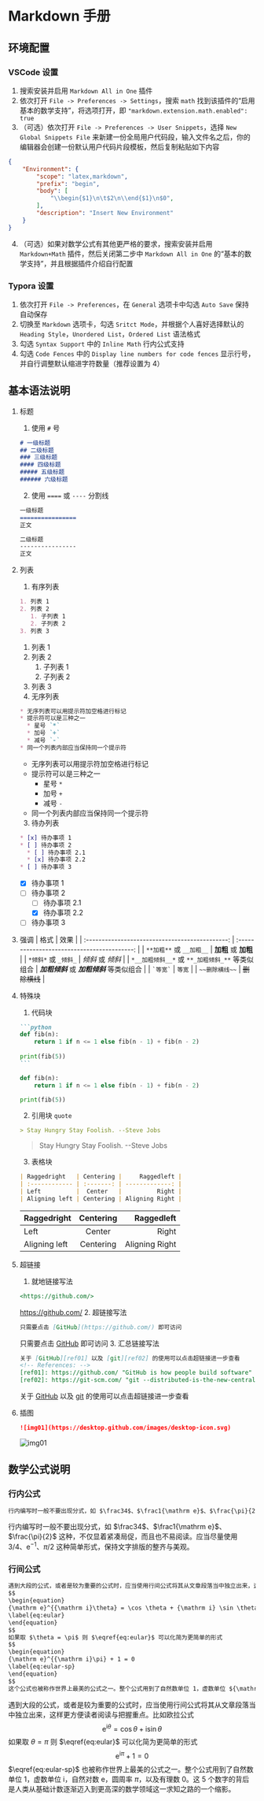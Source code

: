 # Markdown 手册

## 环境配置

### VSCode 设置

1. 搜索安装并启用  `Markdown All in One` 插件
2. 依次打开 `File -> Preferences -> Settings`，搜索 `math` 找到该插件的“启用基本的数学支持”，将选项打开，即 `"markdown.extension.math.enabled": true`
3. （可选）依次打开 `File -> Preferences -> User Snippets`，选择 `New Global Snippets File` 来新建一份全局用户代码段，输入文件名之后，你的编辑器会创建一份默认用户代码片段模板，然后复制粘贴如下内容
```json
{
    "Environment": {
        "scope": "latex,markdown",
        "prefix": "begin",
        "body": [
            "\\begin{$1}\n\t$2\n\\end{$1}\n$0",
        ],
        "description": "Insert New Environment"
    }
}
```
4. （可选）如果对数学公式有其他更严格的要求，搜索安装并启用 `Markdown+Math` 插件，然后关闭第二步中 `Markdown All in One` 的“基本的数学支持”，并且根据插件介绍自行配置

### Typora 设置

1. 依次打开  `File -> Preferences`，在 `General` 选项卡中勾选 `Auto Save` 保持自动保存
2. 切换至 `Markdown` 选项卡，勾选 `Sritct Mode`，并根据个人喜好选择默认的 `Heading Style`，`Unordered List`，`Ordered List` 语法格式
2. 勾选 `Syntax Support` 中的 `Inline Math` 行内公式支持
3. 勾选 `Code Fences` 中的 `Display line numbers for code fences` 显示行号，并自行调整默认缩进字符数量（推荐设置为 4）

## 基本语法说明

1. 标题
   1. 使用 `#` 号
    ```markdown
    # 一级标题
    ## 二级标题
    ### 三级标题
    #### 四级标题
    ##### 五级标题
    ###### 六级标题
    ```
   2. 使用 `====` 或 `----` 分割线
    ```markdown
    一级标题
    ================
    正文
    
    二级标题
    ----------------
    正文
    ```
2. 列表
   1. 有序列表
    ```markdown
    1. 列表 1
    2. 列表 2
       1. 子列表 1
       2. 子列表 2
    3. 列表 3
    ```
    1. 列表 1
    2. 列表 2
       1. 子列表 1
       2. 子列表 2
    3. 列表 3
   2. 无序列表
    ```markdown
    * 无序列表可以用提示符加空格进行标记
    * 提示符可以是三种之一
      * 星号 `*`
      * 加号 `+`
      * 减号 `-` 
    * 同一个列表内部应当保持同一个提示符
    ```
    * 无序列表可以用提示符加空格进行标记
    * 提示符可以是三种之一
      * 星号 `*`
      * 加号 `+`
      * 减号 `-` 
    * 同一个列表内部应当保持同一个提示符
   3. 待办列表
    ```markdown
    * [x] 待办事项 1
    * [ ] 待办事项 2
      * [ ] 待办事项 2.1
      * [x] 待办事项 2.2
    * [ ] 待办事项 3
    ```
    * [x] 待办事项 1
    * [ ] 待办事项 2
      * [ ] 待办事项 2.1
      * [x] 待办事项 2.2
    * [ ] 待办事项 3
3. 强调
    |                      格式                       |                    效果                     |
    | :---------------------------------------------: | :-----------------------------------------: |
    |            `**加粗**` 或 `__加粗__`             |            **加粗** 或 __加粗__             |
    |              `*倾斜*` 或 `_倾斜_`               |              *倾斜* 或 _倾斜_               |
    | `*__加粗倾斜__*` 或 `**_加粗倾斜_**` 等类似组合 | *__加粗倾斜__* 或 **_加粗倾斜_** 等类似组合 |
    |                  `` `等宽` ``                   |                   `等宽`                    |
    |                 `~~删除横线~~`                  |                ~~删除横线~~                 |
4. 特殊块
   1. 代码块
    ````markdown
    ```python
    def fib(n):
        return 1 if n <= 1 else fib(n - 1) + fib(n - 2)
        
    print(fib(5))
   ```
    ````
    ```python
    def fib(n):
        return 1 if n <= 1 else fib(n - 1) + fib(n - 2)

    print(fib(5))
   ```
   2. 引用块 `quote`
    ```markdown
    > Stay Hungry Stay Foolish. --Steve Jobs
    ```

    > Stay Hungry Stay Foolish. --Steve Jobs
   3. 表格块
    ```markdown
    | Raggedright   | Centering |     Raggedleft |
    | :------------ | :-------: | -------------: |
    | Left          |  Center   |          Right |
    | Aligning left | Centering | Aligning Right |
    ```
   | Raggedright   | Centering |     Raggedleft |
   | :------------ | :-------: | -------------: |
   | Left          |  Center   |          Right |
   | Aligning left | Centering | Aligning Right |
5. 超链接
   1. 就地链接写法
    ```markdown
    <https://github.com/>
    ```
    <https://github.com/>
   2. 超链接写法
    ```markdown
    只需要点击 [GitHub](https://github.com/) 即可访问
    ```
    只需要点击 [GitHub](https://github.com/) 即可访问
   3. 汇总链接写法
    ```markdown
    关于 [GitHub][ref01] 以及 [git][ref02] 的使用可以点击超链接进一步查看
    <!-- References: -->
    [ref01]: https://github.com/ "GitHub is how people build software"
    [ref02]: https://git-scm.com/ "git --distributed-is-the-new-centralized"
    ```
    关于 [GitHub][ref01] 以及 [git][ref02] 的使用可以点击超链接进一步查看
    <!-- References: -->
   [ref01]: https://github.com/ "GitHub is how people build software"
   [ref02]: https://git-scm.com/ "git --distributed-is-the-new-centralized"
6. 插图
    ```markdown
    ![img01](https://desktop.github.com/images/desktop-icon.svg)
    ```
    ![img01](https://desktop.github.com/images/desktop-icon.svg)

## 数学公式说明

### 行内公式

```markdown
行内编写时一般不要出现分式，如 $\frac34$、$\frac1{\mathrm e}$、$\frac{\pi}{2}$ 这种，不仅显着紧凑局促，而且也不易阅读。应当尽量使用 $3/4$、${\mathrm e}^{-1}$、$\pi / 2$ 这种简单形式，保持文字排版的整齐与美观。
```
行内编写时一般不要出现分式，如 $\frac34$、$\frac1{\mathrm e}$、$\frac{\pi}{2}$ 这种，不仅显着紧凑局促，而且也不易阅读。应当尽量使用 $3/4$、${\mathrm e}^{-1}$、$\pi / 2$ 这种简单形式，保持文字排版的整齐与美观。

### 行间公式

```markdown
遇到大段的公式，或者是较为重要的公式时，应当使用行间公式将其从文章段落当中独立出来，这样更方便读者阅读与把握重点。比如欧拉公式
$$
\begin{equation}
{\mathrm e}^{{\mathrm i}\theta} = \cos \theta + {\mathrm i} \sin \theta
\label{eq:eular}
\end{equation}
$$
如果取 $\theta = \pi$ 则 $\eqref{eq:eular}$ 可以化简为更简单的形式
$$
\begin{equation}
{\mathrm e}^{{\mathrm i}\pi} + 1 = 0
\label{eq:eular-sp}
\end{equation}
$$
这个公式也被称作世界上最美的公式之一。整个公式用到了自然数单位 1，虚数单位 ${\mathrm i}$，自然对数 ${\mathrm e}$，圆周率 $\pi$，以及有理数 0。这 5 个数字的背后是人类从基础计数逐渐迈入到更高深的数学领域这一求知之路的一个缩影。
```
遇到大段的公式，或者是较为重要的公式时，应当使用行间公式将其从文章段落当中独立出来，这样更方便读者阅读与把握重点。比如欧拉公式
$$
\begin{equation}
{\mathrm e}^{{\mathrm i}\theta} = \cos \theta + {\mathrm i} \sin \theta
\label{eq:eular}
\end{equation}
$$
如果取 $\theta = \pi$ 则 $\eqref{eq:eular}$ 可以化简为更简单的形式
$$
\begin{equation}
{\mathrm e}^{{\mathrm i}\pi} + 1 = 0
\label{eq:eular-sp}
\end{equation}
$$
$\eqref{eq:eular-sp}$ 也被称作世界上最美的公式之一。整个公式用到了自然数单位 1，虚数单位 ${\mathrm i}$，自然对数 ${\mathrm e}$，圆周率 $\pi$，以及有理数 0。这 5 个数字的背后是人类从基础计数逐渐迈入到更高深的数学领域这一求知之路的一个缩影。
